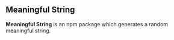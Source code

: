 ## Meaningful String
**Meaningful String** is an npm package which generates a random meaningful string.